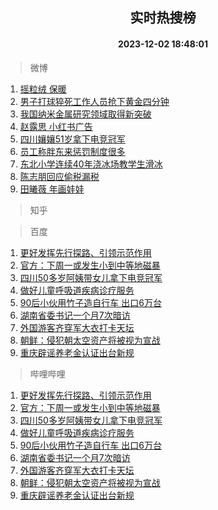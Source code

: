 <div align="center"><h2>实时热搜榜</h2><h4>2023-12-02 18:48:01</h4></div>

> 微博  

1. [摇粒绒 保暖](https://s.weibo.com/weibo?q=%E6%91%87%E7%B2%92%E7%BB%92%20%E4%BF%9D%E6%9A%96&t=31&band_rank=1&Refer=top)<br />
2. [男子打球猝死工作人员抢下黄金四分钟](https://s.weibo.com/weibo?q=%23%E7%94%B7%E5%AD%90%E6%89%93%E7%90%83%E7%8C%9D%E6%AD%BB%E5%B7%A5%E4%BD%9C%E4%BA%BA%E5%91%98%E6%8A%A2%E4%B8%8B%E9%BB%84%E9%87%91%E5%9B%9B%E5%88%86%E9%92%9F%23&t=31&band_rank=2&Refer=top)<br />
3. [我国纳米金属研究领域取得新突破](https://s.weibo.com/weibo?q=%23%E6%88%91%E5%9B%BD%E7%BA%B3%E7%B1%B3%E9%87%91%E5%B1%9E%E7%A0%94%E7%A9%B6%E9%A2%86%E5%9F%9F%E5%8F%96%E5%BE%97%E6%96%B0%E7%AA%81%E7%A0%B4%23&t=31&band_rank=3&Refer=top)<br />
4. [赵露思 小红书广告](https://s.weibo.com/weibo?q=%E8%B5%B5%E9%9C%B2%E6%80%9D%20%E5%B0%8F%E7%BA%A2%E4%B9%A6%E5%B9%BF%E5%91%8A&t=31&band_rank=4&Refer=top)<br />
5. [四川孃孃51岁拿下电竞冠军](https://s.weibo.com/weibo?q=%E5%9B%9B%E5%B7%9D%E5%AD%83%E5%AD%8351%E5%B2%81%E6%8B%BF%E4%B8%8B%E7%94%B5%E7%AB%9E%E5%86%A0%E5%86%9B&t=31&band_rank=5&Refer=top)<br />
6. [员工称胖东来惩罚制度很多](https://s.weibo.com/weibo?q=%23%E5%91%98%E5%B7%A5%E7%A7%B0%E8%83%96%E4%B8%9C%E6%9D%A5%E6%83%A9%E7%BD%9A%E5%88%B6%E5%BA%A6%E5%BE%88%E5%A4%9A%23&t=31&band_rank=6&Refer=top)<br />
7. [东北小学连续40年浇冰场教学生滑冰](https://s.weibo.com/weibo?q=%23%E4%B8%9C%E5%8C%97%E5%B0%8F%E5%AD%A6%E8%BF%9E%E7%BB%AD40%E5%B9%B4%E6%B5%87%E5%86%B0%E5%9C%BA%E6%95%99%E5%AD%A6%E7%94%9F%E6%BB%91%E5%86%B0%23&t=31&band_rank=7&Refer=top)<br />
8. [陈志朋回应偷税漏税](https://s.weibo.com/weibo?q=%E9%99%88%E5%BF%97%E6%9C%8B%E5%9B%9E%E5%BA%94%E5%81%B7%E7%A8%8E%E6%BC%8F%E7%A8%8E&t=31&band_rank=8&Refer=top)<br />
9. [田曦薇 年画娃娃](https://s.weibo.com/weibo?q=%E7%94%B0%E6%9B%A6%E8%96%87%20%E5%B9%B4%E7%94%BB%E5%A8%83%E5%A8%83&t=31&band_rank=9&Refer=top)<br />

> 知乎  


> 百度  

1. [更好发挥先行探路、引领示范作用](https://www.baidu.com/s?wd=%E6%9B%B4%E5%A5%BD%E5%8F%91%E6%8C%A5%E5%85%88%E8%A1%8C%E6%8E%A2%E8%B7%AF%E3%80%81%E5%BC%95%E9%A2%86%E7%A4%BA%E8%8C%83%E4%BD%9C%E7%94%A8&sa=fyb_news&rsv_dl=fyb_news)<br />
2. [官方：下周一或发生小到中等地磁暴](https://www.baidu.com/s?wd=%E5%AE%98%E6%96%B9%EF%BC%9A%E4%B8%8B%E5%91%A8%E4%B8%80%E6%88%96%E5%8F%91%E7%94%9F%E5%B0%8F%E5%88%B0%E4%B8%AD%E7%AD%89%E5%9C%B0%E7%A3%81%E6%9A%B4&sa=fyb_news&rsv_dl=fyb_news)<br />
3. [四川50多岁阿姨带女儿拿下电竞冠军](https://www.baidu.com/s?wd=%E5%9B%9B%E5%B7%9D50%E5%A4%9A%E5%B2%81%E9%98%BF%E5%A7%A8%E5%B8%A6%E5%A5%B3%E5%84%BF%E6%8B%BF%E4%B8%8B%E7%94%B5%E7%AB%9E%E5%86%A0%E5%86%9B&sa=fyb_news&rsv_dl=fyb_news)<br />
4. [做好儿童呼吸道疾病诊疗服务](https://www.baidu.com/s?wd=%E5%81%9A%E5%A5%BD%E5%84%BF%E7%AB%A5%E5%91%BC%E5%90%B8%E9%81%93%E7%96%BE%E7%97%85%E8%AF%8A%E7%96%97%E6%9C%8D%E5%8A%A1&sa=fyb_news&rsv_dl=fyb_news)<br />
5. [90后小伙用竹子造自行车 出口6万台](https://www.baidu.com/s?wd=90%E5%90%8E%E5%B0%8F%E4%BC%99%E7%94%A8%E7%AB%B9%E5%AD%90%E9%80%A0%E8%87%AA%E8%A1%8C%E8%BD%A6+%E5%87%BA%E5%8F%A36%E4%B8%87%E5%8F%B0&sa=fyb_news&rsv_dl=fyb_news)<br />
6. [湖南省委书记一个月7次暗访](https://www.baidu.com/s?wd=%E6%B9%96%E5%8D%97%E7%9C%81%E5%A7%94%E4%B9%A6%E8%AE%B0%E4%B8%80%E4%B8%AA%E6%9C%887%E6%AC%A1%E6%9A%97%E8%AE%BF&sa=fyb_news&rsv_dl=fyb_news)<br />
7. [外国游客齐穿军大衣打卡天坛](https://www.baidu.com/s?wd=%E5%A4%96%E5%9B%BD%E6%B8%B8%E5%AE%A2%E9%BD%90%E7%A9%BF%E5%86%9B%E5%A4%A7%E8%A1%A3%E6%89%93%E5%8D%A1%E5%A4%A9%E5%9D%9B&sa=fyb_news&rsv_dl=fyb_news)<br />
8. [朝鲜：侵犯朝太空资产将被视为宣战](https://www.baidu.com/s?wd=%E6%9C%9D%E9%B2%9C%EF%BC%9A%E4%BE%B5%E7%8A%AF%E6%9C%9D%E5%A4%AA%E7%A9%BA%E8%B5%84%E4%BA%A7%E5%B0%86%E8%A2%AB%E8%A7%86%E4%B8%BA%E5%AE%A3%E6%88%98&sa=fyb_news&rsv_dl=fyb_news)<br />
9. [重庆辟谣养老金认证出台新规](https://www.baidu.com/s?wd=%E9%87%8D%E5%BA%86%E8%BE%9F%E8%B0%A3%E5%85%BB%E8%80%81%E9%87%91%E8%AE%A4%E8%AF%81%E5%87%BA%E5%8F%B0%E6%96%B0%E8%A7%84&sa=fyb_news&rsv_dl=fyb_news)<br />

> 哔哩哔哩  

1. [更好发挥先行探路、引领示范作用](https://www.baidu.com/s?wd=%E6%9B%B4%E5%A5%BD%E5%8F%91%E6%8C%A5%E5%85%88%E8%A1%8C%E6%8E%A2%E8%B7%AF%E3%80%81%E5%BC%95%E9%A2%86%E7%A4%BA%E8%8C%83%E4%BD%9C%E7%94%A8&sa=fyb_news&rsv_dl=fyb_news)<br />
2. [官方：下周一或发生小到中等地磁暴](https://www.baidu.com/s?wd=%E5%AE%98%E6%96%B9%EF%BC%9A%E4%B8%8B%E5%91%A8%E4%B8%80%E6%88%96%E5%8F%91%E7%94%9F%E5%B0%8F%E5%88%B0%E4%B8%AD%E7%AD%89%E5%9C%B0%E7%A3%81%E6%9A%B4&sa=fyb_news&rsv_dl=fyb_news)<br />
3. [四川50多岁阿姨带女儿拿下电竞冠军](https://www.baidu.com/s?wd=%E5%9B%9B%E5%B7%9D50%E5%A4%9A%E5%B2%81%E9%98%BF%E5%A7%A8%E5%B8%A6%E5%A5%B3%E5%84%BF%E6%8B%BF%E4%B8%8B%E7%94%B5%E7%AB%9E%E5%86%A0%E5%86%9B&sa=fyb_news&rsv_dl=fyb_news)<br />
4. [做好儿童呼吸道疾病诊疗服务](https://www.baidu.com/s?wd=%E5%81%9A%E5%A5%BD%E5%84%BF%E7%AB%A5%E5%91%BC%E5%90%B8%E9%81%93%E7%96%BE%E7%97%85%E8%AF%8A%E7%96%97%E6%9C%8D%E5%8A%A1&sa=fyb_news&rsv_dl=fyb_news)<br />
5. [90后小伙用竹子造自行车 出口6万台](https://www.baidu.com/s?wd=90%E5%90%8E%E5%B0%8F%E4%BC%99%E7%94%A8%E7%AB%B9%E5%AD%90%E9%80%A0%E8%87%AA%E8%A1%8C%E8%BD%A6+%E5%87%BA%E5%8F%A36%E4%B8%87%E5%8F%B0&sa=fyb_news&rsv_dl=fyb_news)<br />
6. [湖南省委书记一个月7次暗访](https://www.baidu.com/s?wd=%E6%B9%96%E5%8D%97%E7%9C%81%E5%A7%94%E4%B9%A6%E8%AE%B0%E4%B8%80%E4%B8%AA%E6%9C%887%E6%AC%A1%E6%9A%97%E8%AE%BF&sa=fyb_news&rsv_dl=fyb_news)<br />
7. [外国游客齐穿军大衣打卡天坛](https://www.baidu.com/s?wd=%E5%A4%96%E5%9B%BD%E6%B8%B8%E5%AE%A2%E9%BD%90%E7%A9%BF%E5%86%9B%E5%A4%A7%E8%A1%A3%E6%89%93%E5%8D%A1%E5%A4%A9%E5%9D%9B&sa=fyb_news&rsv_dl=fyb_news)<br />
8. [朝鲜：侵犯朝太空资产将被视为宣战](https://www.baidu.com/s?wd=%E6%9C%9D%E9%B2%9C%EF%BC%9A%E4%BE%B5%E7%8A%AF%E6%9C%9D%E5%A4%AA%E7%A9%BA%E8%B5%84%E4%BA%A7%E5%B0%86%E8%A2%AB%E8%A7%86%E4%B8%BA%E5%AE%A3%E6%88%98&sa=fyb_news&rsv_dl=fyb_news)<br />
9. [重庆辟谣养老金认证出台新规](https://www.baidu.com/s?wd=%E9%87%8D%E5%BA%86%E8%BE%9F%E8%B0%A3%E5%85%BB%E8%80%81%E9%87%91%E8%AE%A4%E8%AF%81%E5%87%BA%E5%8F%B0%E6%96%B0%E8%A7%84&sa=fyb_news&rsv_dl=fyb_news)<br />
